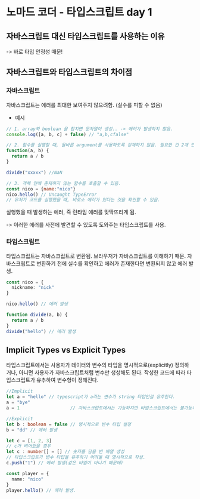 # 노마드 코더 - 타입스크립트 day 1

## 자바스크립트 대신 타입스크립트를 사용하는 이유

-> 바로 타입 안정성 때문! 



## 자바스크립트와 타입스크립트의 차이점 

### 자바스크립트

자바스크립트는 에러를 최대한 보여주지 않으려함. (실수를 피할 수 없음)

- 예시

```javascript
// 1. array와 boolean 을 합치면 문자열이 생성.. -> 에러가 발생하지 않음.
console.log([a, b, c] + false) // "a,b,cfalse"

// 2. 함수를 실행할 때, 올바른 argument를 사용하도록 강제하지 않음. 필요한 건 2개 인데, 1개만 보내도 실행됨.
function(a, b) {
  return a / b
}

divide("xxxxx") //NaN

// 3. 객체 안에 존재하지 않는 함수를 호출할 수 있음.
const nico = {name:"nico"}
nico.hello() // Uncaught TypeError
// 유저가 코드를 실행했을 때, 비로소 에러가 있다는 것을 확인할 수 있음.

```

실행했을 때 발생하는 에러, 즉 런타임 에러를 맞딱뜨리게 됨.

 -> 이러한 에러를 사전에 발견할 수 있도록 도와주는 타입스크립트를 사용.

### 타입스크립트

타입스크립트는 자바스크립트로 변환됨. 브라우저가 자바스크립트를 이해하기 때문. 자바스크립트로 변환하기 전에 실수를 확인하고 에러가 존재한다면 변환되지 않고 에러 발생.

```typescript
const nico = {
  nickname: "nick"
}

nico.hello() // 에러 발생

function divide(a, b) {
  return a / b
}
divide("hello") // 에러 발생
```



## Implicit Types vs Explicit Types

타입스크립트에서는 사용자가 데이터와 변수의 타입을 명시적으로(explicitly) 정의하거나, 아니면 사용자가 자바스크립트처럼 변수만 생성해도 된다. 작성한 코드에 따라 타입스크립트가 유추하여 변수형이 정해진다.

````typescript
//Implicit
let a = "hello" // typescript가 a라는 변수가 string 타입인걸 유추한다.
a = "bye"
a = 1 					// 자바스크립트에서는 가능하지만 타입스크립트에서는 불가능하다

//Explicit
let b : boolean = false // 명시적으로 변수 타입 설정
b = "dd" // 에러 발생

let c = [1, 2, 3]
// c가 비어있을 경우
let c : number[] = [] // 숫자를 담을 빈 배열 생성
// 타입스크립트가 변수 타입을 유추하기 어려울 때 명시적으로 작성.
c.push("1") // 에러 발생(같은 타입이 아니기 때문에)

const player = {
  name: "nico"
}
player.hello() // 에러 발생.

````

